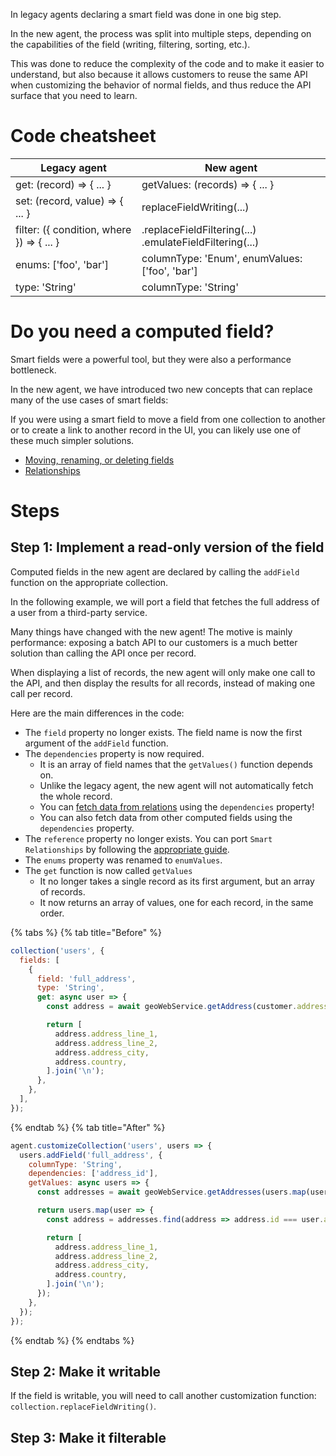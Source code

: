 In legacy agents declaring a smart field was done in one big step.

In the new agent, the process was split into multiple steps, depending on the capabilities of the field (writing, filtering, sorting, etc.).

This was done to reduce the complexity of the code and to make it easier to understand, but also because it allows customers to reuse the same API when customizing the behavior of normal fields, and thus reduce the API surface that you need to learn.

# Code cheatsheet

| Legacy agent                              | New agent                                                  |
| ----------------------------------------- | ---------------------------------------------------------- |
| get: (record) => { ... }                  | getValues: (records) => { ... }                            |
| set: (record, value) => { ... }           | replaceFieldWriting(...)                                   |
| filter: ({ condition, where }) => { ... } | .replaceFieldFiltering(...)<br>.emulateFieldFiltering(...) |
| enums: ['foo', 'bar']                     | columnType: 'Enum', enumValues: ['foo', 'bar']             |
| type: 'String'                            | columnType: 'String'                                       |

# Do you need a computed field?

Smart fields were a powerful tool, but they were also a performance bottleneck.

In the new agent, we have introduced two new concepts that can replace many of the use cases of smart fields:

If you were using a smart field to move a field from one collection to another or to create a link to another record in the UI, you can likely use one of these much simpler solutions.

- [Moving, renaming, or deleting fields](../../../agent-customization/fields/import-rename-delete.md)
- [Relationships](../../../agent-customization/relationships/README.md)

# Steps

## Step 1: Implement a read-only version of the field

Computed fields in the new agent are declared by calling the `addField` function on the appropriate collection.

In the following example, we will port a field that fetches the full address of a user from a third-party service.

Many things have changed with the new agent!
The motive is mainly performance: exposing a batch API to our customers is a much better solution than calling the API once per record.

When displaying a list of records, the new agent will only make one call to the API, and then display the results for all records, instead of making one call per record.

Here are the main differences in the code:

- The `field` property no longer exists. The field name is now the first argument of the `addField` function.
- The `dependencies` property is now required.
  - It is an array of field names that the `getValues()` function depends on.
  - Unlike the legacy agent, the new agent will not automatically fetch the whole record.
  - You can [fetch data from relations](../../../agent-customization/fields/computed.md#adding-a-field-that-depends-on-a-many-to-one-relationship) using the `dependencies` property!
  - You can also fetch data from other computed fields using the `dependencies` property.
- The `reference` property no longer exists. You can port `Smart Relationships` by following the [appropriate guide](./smart-relationships.md).
- The `enums` property was renamed to `enumValues`.
- The `get` function is now called `getValues`
  - It no longer takes a single record as its first argument, but an array of records.
  - It now returns an array of values, one for each record, in the same order.

{% tabs %} {% tab title="Before" %}

```javascript
collection('users', {
  fields: [
    {
      field: 'full_address',
      type: 'String',
      get: async user => {
        const address = await geoWebService.getAddress(customer.address_id);

        return [
          address.address_line_1,
          address.address_line_2,
          address.address_city,
          address.country,
        ].join('\n');
      },
    },
  ],
});
```

{% endtab %} {% tab title="After" %}

```javascript
agent.customizeCollection('users', users => {
  users.addField('full_address', {
    columnType: 'String',
    dependencies: ['address_id'],
    getValues: async users => {
      const addresses = await geoWebService.getAddresses(users.map(user => user.address_id));

      return users.map(user => {
        const address = addresses.find(address => address.id === user.address_id);

        return [
          address.address_line_1,
          address.address_line_2,
          address.address_city,
          address.country,
        ].join('\n');
      });
    },
  });
});
```

{% endtab %} {% endtabs %}

## Step 2: Make it writable

If the field is writable, you will need to call another customization function: `collection.replaceFieldWriting()`.

## Step 3: Make it filterable
